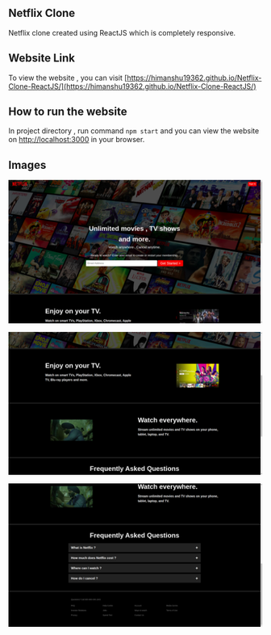 ## Netflix Clone

Netflix clone created using ReactJS which is completely responsive. 

## Website Link
To view the website , you can visit [https://himanshu19362.github.io/Netflix-Clone-ReactJS/](https://himanshu19362.github.io/Netflix-Clone-ReactJS/)

## How to run the website
In project directory , run command `npm start` and you can view the website on [http://localhost:3000](http://localhost:3000) in your browser.

## Images
![](src/images/i1.png)

![](src/images/i2.png)

![](src/images/i3.png)



